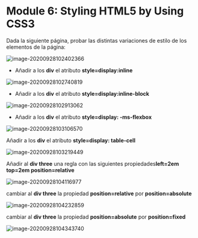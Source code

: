 # Module 6: Styling HTML5 by Using CSS3

Dada la siguiente página, probar las distintas variaciones de estilo de los elementos de la página:



![image-20200928102402366](C:\Users\mq288\AppData\Roaming\Typora\typora-user-images\image-20200928102402366.png)



- Añadir a los **div** el atributo **style=display:inline**

  

![image-20200928102740819](C:\Users\mq288\AppData\Roaming\Typora\typora-user-images\image-20200928102740819.png)



- Añadir a los **div** el atributo **style=display:inline-block**

  

![image-20200928102913062](C:\Users\mq288\AppData\Roaming\Typora\typora-user-images\image-20200928102913062.png)



- Añadir a los **div** el atributo **style=display: -ms-flexbox**

  

![image-20200928103106570](C:\Users\mq288\AppData\Roaming\Typora\typora-user-images\image-20200928103106570.png)



Añadir a los **div** el atributo **style=display: table-cell**



![image-20200928103219449](C:\Users\mq288\AppData\Roaming\Typora\typora-user-images\image-20200928103219449.png)



Añadir al **div three** una regla con las siguientes propiedades**left=2em  top=2em position=relative**



![image-20200928104116977](C:\Users\mq288\AppData\Roaming\Typora\typora-user-images\image-20200928104116977.png)



cambiar al **div three** la propiedad **position=relative** por **position=absolute**



![image-20200928104232859](C:\Users\mq288\AppData\Roaming\Typora\typora-user-images\image-20200928104232859.png)



cambiar al **div three** la propiedad **position=absolute** por **position=fixed**



![image-20200928104343740](C:\Users\mq288\AppData\Roaming\Typora\typora-user-images\image-20200928104343740.png)